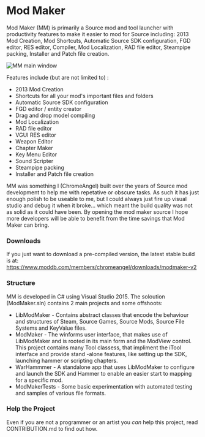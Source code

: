 Mod Maker
=========

Mod Maker (MM) is primarily a Source mod and tool launcher with productivity features to make it easier to mod for Source including: 2013 Mod Creation, Mod Shortcuts, Automatic Source SDK configuration, FGD editor, RES editor, Compiler, Mod Localization, RAD file editor, Steampipe packing, Installer and Patch file creation.

![MM main window](https://media.moddb.com/images/downloads/1/139/138344/ModMaker2.PNG)

Features include (but are not limited to) :

* 2013 Mod Creation
* Shortcuts for all your mod's important files and folders
* Automatic Source SDK configuration
* FGD editor / entity creator
* Drag and drop model compiling
* Mod Localization
* RAD file editor
* VGUI RES editor
* Weapon Editor
* Chapter Maker
* Key Menu Editor
* Sound Scripter
* Steampipe packing
* Installer and Patch file creation

MM was something I (ChromeAngel) built over the years of Source mod development to help me with repetative or obscure tasks.  As such it has just enough polish to be useable to me, but I could always just fire up visual studio and debug it when it broke... which meant the build quality was not as solid as it could have been.  By opening the mod maker source I hope more developers will be able to benefit from the time savings that Mod Maker can bring.

### Downloads
If you just want to download a pre-compiled version, the latest stable build is at: <https://www.moddb.com/members/chromeangel/downloads/modmaker-v2>
### Structure
MM is developed in C# using Visual Studio 2015.  The soloution (ModMaker.sln) contains 2 main projects and some offshoots:

* LibModMaker - Contains abstract classes that encode the behaviour and structures of Steam, Source Games, Source Mods, Source File Systems and KeyValue files.
* ModMaker - The winforms user interface, that makes use of LibModMaker and is rooted in its main form and the ModView control.  This project contains many Tool classess, that impliment the iTool interface and provide stand -alone features, like setting up the SDK, launching hammer or scripting chapters.
* WarHammmer - A standalone app that uses LibModMaker to configure and launch the SDK and Hammer to enable an easier start to mapping for a specific mod.
* ModMakerTests - Some basic experimentation with automated testing and samples of various file formats.

### Help the Project
Even if you are not a programmer or an artist you *can* help this project, read CONTRIBUTION.md to find out how.
